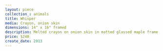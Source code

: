 ```yaml
---
layout: piece
collection_: animals
title: Whisper
media: Crayon, onion skin
dimensions: 14" x 16" framed
description: Melted crayon on onion skin in matted glassed maple frame 1" in depth.
price: $240
create_date: 2013
---
```

